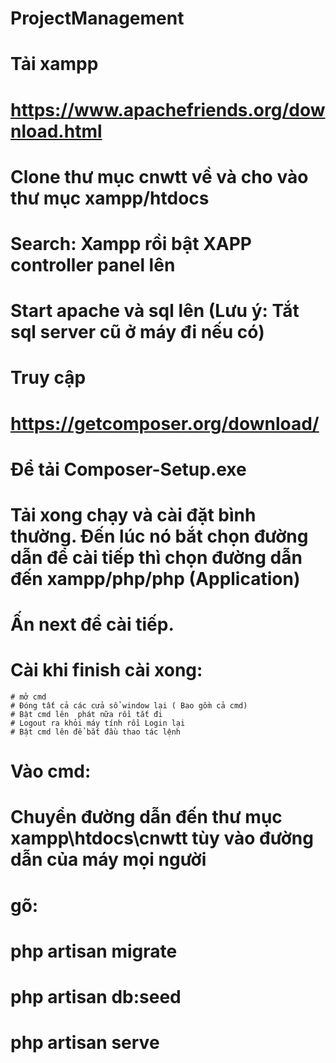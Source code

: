 ﻿# ProjectManagement

# Tải xampp
# https://www.apachefriends.org/download.html
# Clone thư mục cnwtt về và cho vào thư mục xampp/htdocs

# Search: Xampp rồi bật XAPP controller panel lên

# Start apache và sql lên (Lưu ý: Tắt sql server cũ ở máy đi nếu có)

# Truy cập 
# https://getcomposer.org/download/
# Để tải  Composer-Setup.exe
# Tải xong chạy và cài đặt bình thường. Đến lúc nó bắt chọn đường dẫn để cài tiếp thì chọn đường dẫn đến xampp/php/php (Application)
# Ấn next để cài tiếp.
# Cài khi finish cài xong:
	# mở cmd
	# Đóng tất cả các cửa sổ window lại ( Bao gồm cả cmd)
	# Bật cmd lên  phát nữa rồi tắt đi
	# Logout ra khỏi máy tính rồi Login lại
	# Bật cmd lên để bắt đầu thao tác lệnh
 
# Vào cmd:
# Chuyển đường dẫn đến thư mục xampp\htdocs\cnwtt tùy vào đường dẫn của máy mọi người

# gõ: 
# php artisan migrate
# php artisan db:seed
# php artisan serve 

